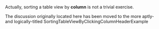 Actually, sorting a table view by **column** is not a trivial exercise.

The discussion originally located here has been moved to the more aptly- and logically-titled SortingTableViewByClickingColumnHeaderExample

